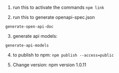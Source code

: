 
1. run this to activate the commands
```npm link```

2. run this to generate openapi-spec.json
```
generate-open-api-doc
```

3. generate api models:
```
generate-api-models
```


4. to publish to npm:
```npm publish --access=public```


5. Change version:
npm version 1.0.11
